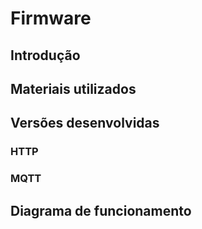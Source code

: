 # Firmware

## Introdução

## Materiais utilizados

## Versões desenvolvidas

### HTTP

### MQTT

## Diagrama de funcionamento
